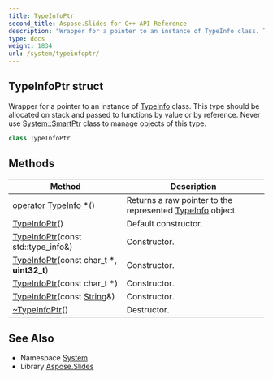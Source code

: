 ```yaml
---
title: TypeInfoPtr
second_title: Aspose.Slides for C++ API Reference
description: "Wrapper for a pointer to an instance of TypeInfo class. This type should be allocated on stack and passed to functions by value or by reference. Never use System::SmartPtr class to manage objects of this type."
type: docs
weight: 1834
url: /system/typeinfoptr/
---
```

## TypeInfoPtr struct


Wrapper for a pointer to an instance of [TypeInfo](../typeinfo/) class. This type should be allocated on stack and passed to functions by value or by reference. Never use [System::SmartPtr](../smartptr/) class to manage objects of this type.

```cpp
class TypeInfoPtr
```

## Methods

| Method | Description |
| --- | --- |
|  [operator TypeInfo *](./operator_typeinfo__star/)() | Returns a raw pointer to the represented [TypeInfo](../typeinfo/) object. |
|  [TypeInfoPtr](./typeinfoptr/)() | Default constructor. |
|  [TypeInfoPtr](./typeinfoptr/)(const std::type_info\&) | Constructor. |
|  [TypeInfoPtr](./typeinfoptr/)(const char_t *, **uint32_t**) | Constructor. |
|  [TypeInfoPtr](./typeinfoptr/)(const char_t *) | Constructor. |
|  [TypeInfoPtr](./typeinfoptr/)(const [String](../string/)\&) | Constructor. |
|  [~TypeInfoPtr](./~typeinfoptr/)() | Destructor. |
## See Also

* Namespace [System](../)
* Library [Aspose.Slides](../../)